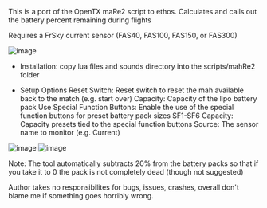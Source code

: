 This is a port of the OpenTX maRe2 script to ethos.  Calculates and calls out the battery percent remaining during flights

Requires a FrSky current sensor (FAS40, FAS100, FAS150, or FAS300)

  ![image](https://github.com/fdm225/batteryRemaining/assets/1608096/c5151441-b1b5-436a-bb89-a5cbc72be149)


- Installation:
  copy lua files and sounds directory into the scripts/mahRe2 folder

- Setup Options
Reset Switch: Reset switch to reset the mah available back to the match (e.g. start over)
Capacity: Capacity of the lipo battery pack
Use Special Function Buttons: Enable the use of the special function buttons for preset battery pack sizes
SF1-SF6 Capacity: Capacity presets tied to the special function buttons
Source: The sensor name to monitor  (e.g. Current)



![image](https://github.com/fdm225/batteryRemaining/assets/1608096/79b4adf4-dc4b-465f-a529-2129b453eb5e)
![image](https://github.com/fdm225/batteryRemaining/assets/1608096/d7568942-aceb-4611-9bea-352930b28091)


Note: The tool automatically subtracts 20% from the battery packs so that if you take it to 0 the pack is not completely dead (though not suggested)

Author takes no responsibilites for bugs, issues, crashes, overall don't blame me if something goes horribly wrong.
